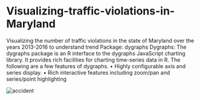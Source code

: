 # Visualizing-traffic-violations-in-Maryland
Visualizing the number of traffic violations in the state of Maryland over the years 2013-2016 to understand trend
Package: dygraphs
Dygraphs: The dygraphs package is an R interface to the dygraphs JavaScript charting library. It provides rich facilities for charting time-series data in R. The following are a few features of dygraphs.
•	Highly configurable axis and series display.
•	Rich interactive features including zoom/pan and series/point highlighting


![accident](https://cloud.githubusercontent.com/assets/17242464/21290510/56caf2e0-c48b-11e6-9a56-a447fc7310a6.png)

